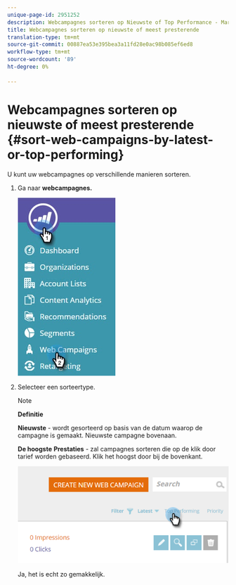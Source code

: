 ```yaml
---
unique-page-id: 2951252
description: Webcampagnes sorteren op Nieuwste of Top Performance - Marketo Docs - Productdocumentatie
title: Webcampagnes sorteren op nieuwste of meest presterende
translation-type: tm+mt
source-git-commit: 00887ea53e395bea3a11fd28e0ac98b085ef6ed8
workflow-type: tm+mt
source-wordcount: '89'
ht-degree: 0%

---
```



# Webcampagnes sorteren op nieuwste of meest presterende {#sort-web-campaigns-by-latest-or-top-performing}

U kunt uw webcampagnes op verschillende manieren sorteren.

1. Ga naar **webcampagnes.**

   ![](assets/web-campaigns-hand-1.jpg)

1. Selecteer een sorteertype.

   >[!NOTE]
   >
   >**Definitie**
   >
   >
   >**Nieuwste** - wordt gesorteerd op basis van de datum waarop de campagne is gemaakt. Nieuwste campagne bovenaan.
   >
   >
   >**De hoogste** **Prestaties** - zal campagnes sorteren die op de klik door tarief worden gebaseerd. Klik het hoogst door bij de bovenkant.

   ![](assets/image2016-11-4-13-3a34-3a59.png)

   Ja, het is echt zo gemakkelijk.

